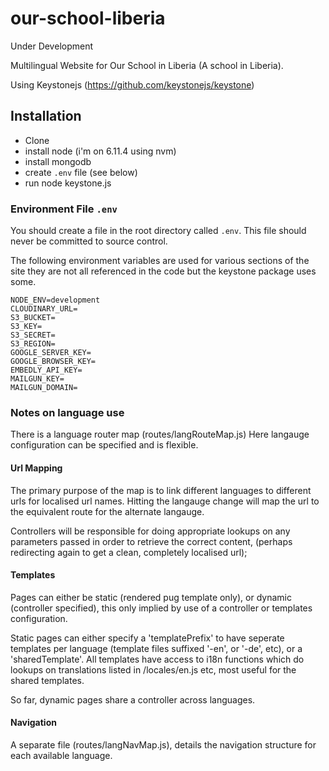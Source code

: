 # our-school-liberia

Under Development


Multilingual Website for Our School in Liberia (A school in Liberia).

Using Keystonejs (https://github.com/keystonejs/keystone)


## Installation 

* Clone
* install node (i'm on 6.11.4 using nvm)
* install mongodb
* create `.env` file (see below)
* run node keystone.js


### Environment File `.env` 

You should create a file in the root directory called `.env`.
This file should never be committed to source control.

The following environment variables are used for various sections of the site
they are not all referenced in the code but the keystone package uses some.
```
NODE_ENV=development
CLOUDINARY_URL=
S3_BUCKET=
S3_KEY=
S3_SECRET=
S3_REGION=
GOOGLE_SERVER_KEY=
GOOGLE_BROWSER_KEY=
EMBEDLY_API_KEY=
MAILGUN_KEY=
MAILGUN_DOMAIN=
```


### Notes on language use

There is a language router map (routes/langRouteMap.js) Here langauge configuration can be specified and is flexible.

#### Url Mapping

The primary purpose of the map is to link different languages to different urls for localised url names. Hitting the langauge change will map the url to the equivalent route for the alternate langauge.

Controllers will be responsible for doing appropriate lookups on any parameters passed in order to retrieve the correct content, (perhaps redirecting again to get a clean, completely localised url);


#### Templates

Pages can either be static (rendered pug template only), or dynamic (controller specified), this only implied by use of a controller or templates configuration.

Static pages can either specify a 'templatePrefix' to have seperate templates per language (template files suffixed '-en', or '-de', etc), or a 'sharedTemplate'. All templates have access to i18n functions which do lookups on translations listed in /locales/en.js etc, most useful for the shared templates.

So far, dynamic pages share a controller across languages.  


#### Navigation

A separate file (routes/langNavMap.js), details the navigation structure for each available language.




